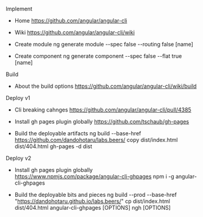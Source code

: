 
Implement

* Home
  https://github.com/angular/angular-cli

* Wiki
  https://github.com/angular/angular-cli/wiki

* Create module
  ng generate module --spec false --routing false [name]

* Create component
  ng generate component --spec false --flat true [name] 


Build
* About the build options 
  https://github.com/angular/angular-cli/wiki/build


Deploy v1
* Cli breaking cahnges
  https://github.com/angular/angular-cli/pull/4385

* Install gh pages plugin globally
  https://github.com/tschaub/gh-pages

* Build the deployable artifacts
  ng build --base-href https://github.com/dandohotaru/labs.beers/
  copy dist/index.html dist/404.html
  gh-pages -d dist

Deploy v2

* Install gh pages plugin globally
  https://www.npmjs.com/package/angular-cli-ghpages
  npm i -g angular-cli-ghpages

* Build the deployable bits and pieces
  ng build --prod --base-href "https://dandohotaru.github.io/labs.beers/"
  cp dist/index.html dist/404.html
  angular-cli-ghpages [OPTIONS]
  ngh [OPTIONS]
  